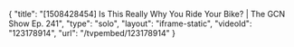 {
    "title": "[1508428454] Is This Really Why You Ride Your Bike? | The GCN Show Ep. 241",
    "type": "solo",
    "layout": "iframe-static",
    "videoId": "123178914",
    "url": "\/tvpembed\/123178914"
}
